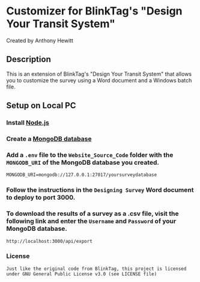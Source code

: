 # Customizer for BlinkTag's "Design Your Transit System"

Created by Anthony Hewitt

## Description

This is an extension of BlinkTag's "Design Your Transit System" that allows you to customize the survey using a Word document and a Windows batch file. 

## Setup on Local PC

### Install [Node.js](https://nodejs.org/en)

### Create a [MongoDB database](https://www.mongodb.com/)

### Add a `.env` file to the `Website_Source_Code` folder with the `MONGODB_URI` of the MongoDB database you created.

    MONGODB_URI=mongodb://127.0.0.1:27017/yoursurveydatabase

### Follow the instructions in the `Designing Survey` Word document to deploy to port 3000.

### To download the results of a survey as a .csv file, visit the following link and enter the `Username` and `Password` of your MongoDB database.

    http://localhost:3000/api/export

### License

    Just like the original code from BlinkTag, this project is licensed under GNU General Public License v3.0 (see LICENSE file)
    